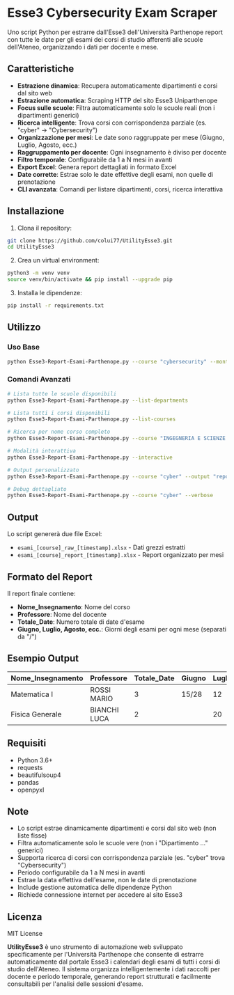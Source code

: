 # Esse3 Cybersecurity Exam Scraper

Uno script Python per estrarre dall'Esse3 dell'Università Parthenope report con tutte le date per gli esami dei corsi di studio afferenti alle scuole dell'Ateneo, organizzando i dati per docente e mese.

## Caratteristiche

- **Estrazione dinamica**: Recupera automaticamente dipartimenti e corsi dal sito web
- **Estrazione automatica**: Scraping HTTP del sito Esse3 Uniparthenope
- **Focus sulle scuole**: Filtra automaticamente solo le scuole reali (non i dipartimenti generici)
- **Ricerca intelligente**: Trova corsi con corrispondenza parziale (es. "cyber" → "Cybersecurity")
- **Organizzazione per mesi**: Le date sono raggruppate per mese (Giugno, Luglio, Agosto, ecc.)
- **Raggruppamento per docente**: Ogni insegnamento è diviso per docente
- **Filtro temporale**: Configurabile da 1 a N mesi in avanti
- **Export Excel**: Genera report dettagliati in formato Excel
- **Date corrette**: Estrae solo le date effettive degli esami, non quelle di prenotazione
- **CLI avanzata**: Comandi per listare dipartimenti, corsi, ricerca interattiva

## Installazione

1. Clona il repository:
```bash
git clone https://github.com/colui77/UtilityEsse3.git
cd UtilityEsse3
```

2. Crea un virtual environment:
```bash
python3 -m venv venv
source venv/bin/activate && pip install --upgrade pip
```

3. Installa le dipendenze:
```bash
pip install -r requirements.txt
```

## Utilizzo

### Uso Base
```bash
python Esse3-Report-Esami-Parthenope.py --course "cybersecurity" --months 6
```

### Comandi Avanzati
```bash
# Lista tutte le scuole disponibili
python Esse3-Report-Esami-Parthenope.py --list-departments

# Lista tutti i corsi disponibili  
python Esse3-Report-Esami-Parthenope.py --list-courses

# Ricerca per nome corso completo
python Esse3-Report-Esami-Parthenope.py --course "INGEGNERIA E SCIENZE INFORMATICHE PER LA CYBERSECURITY" --months 7

# Modalità interattiva
python Esse3-Report-Esami-Parthenope.py --interactive

# Output personalizzato
python Esse3-Report-Esami-Parthenope.py --course "cyber" --output "report_dicembre" --months 8

# Debug dettagliato
python Esse3-Report-Esami-Parthenope.py --course "cyber" --verbose
```

## Output

Lo script genererà due file Excel:
- `esami_[course]_raw_[timestamp].xlsx` - Dati grezzi estratti
- `esami_[course]_report_[timestamp].xlsx` - Report organizzato per mesi

## Formato del Report

Il report finale contiene:
- **Nome_Insegnamento**: Nome del corso
- **Professore**: Nome del docente
- **Totale_Date**: Numero totale di date d'esame
- **Giugno, Luglio, Agosto, ecc.**: Giorni degli esami per ogni mese (separati da "/")

## Esempio Output

| Nome_Insegnamento | Professore | Totale_Date | Giugno | Luglio | Agosto |
|-------------------|------------|-------------|--------|--------|--------|
| Matematica I | ROSSI MARIO | 3 | 15/28 | 12 | 5 |
| Fisica Generale | BIANCHI LUCA | 2 | | 20 | 3/17 |

## Requisiti

- Python 3.6+
- requests
- beautifulsoup4
- pandas
- openpyxl

## Note

- Lo script estrae dinamicamente dipartimenti e corsi dal sito web (non liste fisse)
- Filtra automaticamente solo le scuole vere (non i "Dipartimento ..." generici)
- Supporta ricerca di corsi con corrispondenza parziale (es. "cyber" trova "Cybersecurity")
- Periodo configurabile da 1 a N mesi in avanti
- Estrae la data effettiva dell'esame, non le date di prenotazione
- Include gestione automatica delle dipendenze Python
- Richiede connessione internet per accedere al sito Esse3

## Licenza

MIT License

**UtilityEsse3** è uno strumento di automazione web sviluppato specificamente per l'Università Parthenope che consente di estrarre automaticamente dal portale Esse3 i calendari degli esami di tutti i corsi di studio dell'Ateneo. Il sistema organizza intelligentemente i dati raccolti per docente e periodo temporale, generando report strutturati e facilmente consultabili per l'analisi delle sessioni d'esame.
